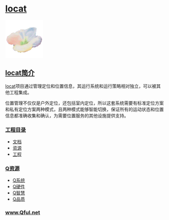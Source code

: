 ﻿# [locat](https://github.com/Qful/locat)

[![sites](Qful/qitas.png)](http://www.Qful.net)

## [locat简介](https://github.com/Qful/locat)

[locat](https://github.com/Qful/locat)项目通过管理定位和位置信息，其运行系统和运行策略相对独立，可以被其他工程集成。

位置管理不仅仅是户外定位，还包括室内定位，所以这套系统需要有标准定位方案和私有定位方案两种模式，且两种模式能够智能切换，保证所有的运动状态和位置信息都准确收集和确认，为需要位置服务的其他设施提供支持。

### [工程目录](https://github.com/Qful/locat)

* [文档](docs/)
* [资源](src/)
* [工程](project/)

### [Q资源](https://github.com/Qful)

* [Q系统](https://github.com/OS-Q)
* [Q硬件](https://github.com/sochub)
* [Q智慧](https://github.com/tfzoo)
* [Q品质](https://github.com/qitas)

### www.Qful.net